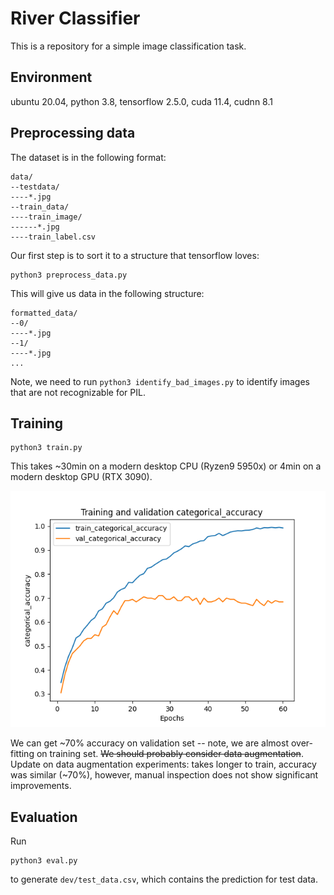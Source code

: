 # River Classifier

This is a repository for a simple image classification task.

## Environment
ubuntu 20.04, python 3.8, tensorflow 2.5.0, cuda 11.4, cudnn 8.1

## Preprocessing data

The dataset is in the following format:

```
data/
--testdata/
----*.jpg
--train_data/
----train_image/
------*.jpg
----train_label.csv
```

Our first step is to sort it to a structure that tensorflow loves:

```
python3 preprocess_data.py
```

This will give us data in the following structure:

```
formatted_data/
--0/
----*.jpg
--1/
----*.jpg
...
```

Note, we need to run `python3 identify_bad_images.py` to identify images that are not recognizable for PIL.

## Training

```shell
python3 train.py
```

This takes ~30min on a modern desktop CPU (Ryzen9 5950x) or 4min on a modern desktop GPU (RTX 3090).

![img](dev/fine_tune.png)

We can get ~70% accuracy on validation set -- note, we are almost over-fitting on training set. ~~We should probably consider data augmentation~~.
Update on data augmentation experiments: takes longer to train, accuracy was similar (~70%), however, manual inspection does not show significant improvements.

## Evaluation

Run 

```shell
python3 eval.py
```

to generate `dev/test_data.csv`, which contains the prediction for test data.